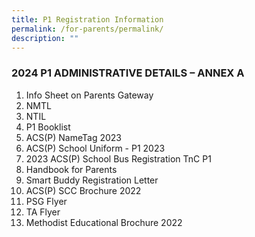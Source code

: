 ```yaml
---
title: P1 Registration Information
permalink: /for-parents/permalink/
description: ""
---
```

### **2024 P1 ADMINISTRATIVE DETAILS – ANNEX A**


1. Info Sheet on Parents Gateway
5. NMTL
5. NTIL
6. P1 Booklist
7. ACS(P) NameTag 2023
7. ACS(P) School Uniform - P1 2023
8. 2023 ACS(P) School Bus Registration TnC P1
10. Handbook for Parents
11. Smart Buddy Registration Letter
12. ACS(P) SCC Brochure 2022
13. PSG Flyer
14. TA Flyer
16. Methodist Educational Brochure 2022